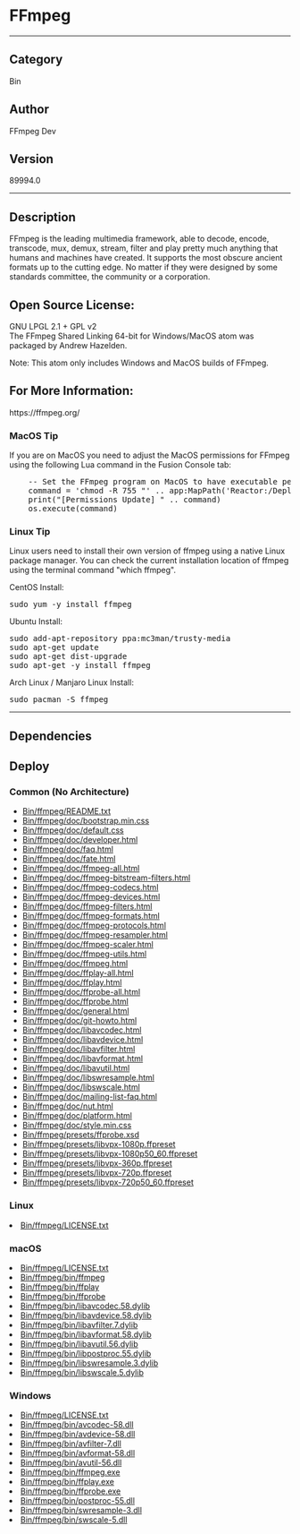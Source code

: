 # FFmpeg
___

## Category
Bin

## Author
FFmpeg Dev

## Version
89994.0

___

## Description
<p>FFmpeg is the leading multimedia framework, able to decode, encode, transcode, mux, demux, stream, filter and play pretty much anything that humans and machines have created. It supports the most obscure ancient formats up to the cutting edge. No matter if they were designed by some standards committee, the community or a corporation.</p>

<h2>Open Source License:</h2>
<p>GNU LPGL 2.1 + GPL v2<br>
The FFmpeg Shared Linking 64-bit for Windows/MacOS atom was packaged by Andrew Hazelden.</p>
<p>Note: This atom only includes Windows and MacOS builds of FFmpeg.</p>


<h2>For More Information:</h2>
<p>https://ffmpeg.org/</p>

<h3>MacOS Tip</h3>
<p>If you are on MacOS you need to adjust the MacOS permissions for FFmpeg using the following Lua command in the Fusion Console tab:</p>

<pre>
	-- Set the FFmpeg program on MacOS to have executable permissions so the ffmpeg command line tool can be used:
	command = 'chmod -R 755 "' .. app:MapPath('Reactor:/Deploy/Bin/ffmpeg/bin/') .. '"'
	print("[Permissions Update] " .. command)
	os.execute(command)
</pre>


<h3>Linux Tip</h3>
Linux users need to install their own version of ffmpeg using a native Linux package manager. You can check the current installation location of ffmpeg using the terminal command "which ffmpeg".

<p>CentOS Install:</p>

<pre>
sudo yum -y install ffmpeg
</pre>

<p>Ubuntu Install:</p>

<pre>
sudo add-apt-repository ppa:mc3man/trusty-media
sudo apt-get update
sudo apt-get dist-upgrade
sudo apt-get -y install ffmpeg
</pre>

<p>Arch Linux / Manjaro Linux Install:</p>

<pre>
sudo pacman -S ffmpeg
</pre>


___

## Dependencies

## Deploy

### Common (No Architecture)

<ul>
<li><a href="https://gitlab.com/WeSuckLess/Reactor/-/blob/master/Atoms/com.wesuckless.ffmpeg/Bin/ffmpeg/README.txt?ref_type=heads">Bin/ffmpeg/README.txt</a></li>
<li><a href="https://gitlab.com/WeSuckLess/Reactor/-/blob/master/Atoms/com.wesuckless.ffmpeg/Bin/ffmpeg/doc/bootstrap.min.css?ref_type=heads">Bin/ffmpeg/doc/bootstrap.min.css</a></li>
<li><a href="https://gitlab.com/WeSuckLess/Reactor/-/blob/master/Atoms/com.wesuckless.ffmpeg/Bin/ffmpeg/doc/default.css?ref_type=heads">Bin/ffmpeg/doc/default.css</a></li>
<li><a href="https://gitlab.com/WeSuckLess/Reactor/-/blob/master/Atoms/com.wesuckless.ffmpeg/Bin/ffmpeg/doc/developer.html?ref_type=heads">Bin/ffmpeg/doc/developer.html</a></li>
<li><a href="https://gitlab.com/WeSuckLess/Reactor/-/blob/master/Atoms/com.wesuckless.ffmpeg/Bin/ffmpeg/doc/faq.html?ref_type=heads">Bin/ffmpeg/doc/faq.html</a></li>
<li><a href="https://gitlab.com/WeSuckLess/Reactor/-/blob/master/Atoms/com.wesuckless.ffmpeg/Bin/ffmpeg/doc/fate.html?ref_type=heads">Bin/ffmpeg/doc/fate.html</a></li>
<li><a href="https://gitlab.com/WeSuckLess/Reactor/-/blob/master/Atoms/com.wesuckless.ffmpeg/Bin/ffmpeg/doc/ffmpeg-all.html?ref_type=heads">Bin/ffmpeg/doc/ffmpeg-all.html</a></li>
<li><a href="https://gitlab.com/WeSuckLess/Reactor/-/blob/master/Atoms/com.wesuckless.ffmpeg/Bin/ffmpeg/doc/ffmpeg-bitstream-filters.html?ref_type=heads">Bin/ffmpeg/doc/ffmpeg-bitstream-filters.html</a></li>
<li><a href="https://gitlab.com/WeSuckLess/Reactor/-/blob/master/Atoms/com.wesuckless.ffmpeg/Bin/ffmpeg/doc/ffmpeg-codecs.html?ref_type=heads">Bin/ffmpeg/doc/ffmpeg-codecs.html</a></li>
<li><a href="https://gitlab.com/WeSuckLess/Reactor/-/blob/master/Atoms/com.wesuckless.ffmpeg/Bin/ffmpeg/doc/ffmpeg-devices.html?ref_type=heads">Bin/ffmpeg/doc/ffmpeg-devices.html</a></li>
<li><a href="https://gitlab.com/WeSuckLess/Reactor/-/blob/master/Atoms/com.wesuckless.ffmpeg/Bin/ffmpeg/doc/ffmpeg-filters.html?ref_type=heads">Bin/ffmpeg/doc/ffmpeg-filters.html</a></li>
<li><a href="https://gitlab.com/WeSuckLess/Reactor/-/blob/master/Atoms/com.wesuckless.ffmpeg/Bin/ffmpeg/doc/ffmpeg-formats.html?ref_type=heads">Bin/ffmpeg/doc/ffmpeg-formats.html</a></li>
<li><a href="https://gitlab.com/WeSuckLess/Reactor/-/blob/master/Atoms/com.wesuckless.ffmpeg/Bin/ffmpeg/doc/ffmpeg-protocols.html?ref_type=heads">Bin/ffmpeg/doc/ffmpeg-protocols.html</a></li>
<li><a href="https://gitlab.com/WeSuckLess/Reactor/-/blob/master/Atoms/com.wesuckless.ffmpeg/Bin/ffmpeg/doc/ffmpeg-resampler.html?ref_type=heads">Bin/ffmpeg/doc/ffmpeg-resampler.html</a></li>
<li><a href="https://gitlab.com/WeSuckLess/Reactor/-/blob/master/Atoms/com.wesuckless.ffmpeg/Bin/ffmpeg/doc/ffmpeg-scaler.html?ref_type=heads">Bin/ffmpeg/doc/ffmpeg-scaler.html</a></li>
<li><a href="https://gitlab.com/WeSuckLess/Reactor/-/blob/master/Atoms/com.wesuckless.ffmpeg/Bin/ffmpeg/doc/ffmpeg-utils.html?ref_type=heads">Bin/ffmpeg/doc/ffmpeg-utils.html</a></li>
<li><a href="https://gitlab.com/WeSuckLess/Reactor/-/blob/master/Atoms/com.wesuckless.ffmpeg/Bin/ffmpeg/doc/ffmpeg.html?ref_type=heads">Bin/ffmpeg/doc/ffmpeg.html</a></li>
<li><a href="https://gitlab.com/WeSuckLess/Reactor/-/blob/master/Atoms/com.wesuckless.ffmpeg/Bin/ffmpeg/doc/ffplay-all.html?ref_type=heads">Bin/ffmpeg/doc/ffplay-all.html</a></li>
<li><a href="https://gitlab.com/WeSuckLess/Reactor/-/blob/master/Atoms/com.wesuckless.ffmpeg/Bin/ffmpeg/doc/ffplay.html?ref_type=heads">Bin/ffmpeg/doc/ffplay.html</a></li>
<li><a href="https://gitlab.com/WeSuckLess/Reactor/-/blob/master/Atoms/com.wesuckless.ffmpeg/Bin/ffmpeg/doc/ffprobe-all.html?ref_type=heads">Bin/ffmpeg/doc/ffprobe-all.html</a></li>
<li><a href="https://gitlab.com/WeSuckLess/Reactor/-/blob/master/Atoms/com.wesuckless.ffmpeg/Bin/ffmpeg/doc/ffprobe.html?ref_type=heads">Bin/ffmpeg/doc/ffprobe.html</a></li>
<li><a href="https://gitlab.com/WeSuckLess/Reactor/-/blob/master/Atoms/com.wesuckless.ffmpeg/Bin/ffmpeg/doc/general.html?ref_type=heads">Bin/ffmpeg/doc/general.html</a></li>
<li><a href="https://gitlab.com/WeSuckLess/Reactor/-/blob/master/Atoms/com.wesuckless.ffmpeg/Bin/ffmpeg/doc/git-howto.html?ref_type=heads">Bin/ffmpeg/doc/git-howto.html</a></li>
<li><a href="https://gitlab.com/WeSuckLess/Reactor/-/blob/master/Atoms/com.wesuckless.ffmpeg/Bin/ffmpeg/doc/libavcodec.html?ref_type=heads">Bin/ffmpeg/doc/libavcodec.html</a></li>
<li><a href="https://gitlab.com/WeSuckLess/Reactor/-/blob/master/Atoms/com.wesuckless.ffmpeg/Bin/ffmpeg/doc/libavdevice.html?ref_type=heads">Bin/ffmpeg/doc/libavdevice.html</a></li>
<li><a href="https://gitlab.com/WeSuckLess/Reactor/-/blob/master/Atoms/com.wesuckless.ffmpeg/Bin/ffmpeg/doc/libavfilter.html?ref_type=heads">Bin/ffmpeg/doc/libavfilter.html</a></li>
<li><a href="https://gitlab.com/WeSuckLess/Reactor/-/blob/master/Atoms/com.wesuckless.ffmpeg/Bin/ffmpeg/doc/libavformat.html?ref_type=heads">Bin/ffmpeg/doc/libavformat.html</a></li>
<li><a href="https://gitlab.com/WeSuckLess/Reactor/-/blob/master/Atoms/com.wesuckless.ffmpeg/Bin/ffmpeg/doc/libavutil.html?ref_type=heads">Bin/ffmpeg/doc/libavutil.html</a></li>
<li><a href="https://gitlab.com/WeSuckLess/Reactor/-/blob/master/Atoms/com.wesuckless.ffmpeg/Bin/ffmpeg/doc/libswresample.html?ref_type=heads">Bin/ffmpeg/doc/libswresample.html</a></li>
<li><a href="https://gitlab.com/WeSuckLess/Reactor/-/blob/master/Atoms/com.wesuckless.ffmpeg/Bin/ffmpeg/doc/libswscale.html?ref_type=heads">Bin/ffmpeg/doc/libswscale.html</a></li>
<li><a href="https://gitlab.com/WeSuckLess/Reactor/-/blob/master/Atoms/com.wesuckless.ffmpeg/Bin/ffmpeg/doc/mailing-list-faq.html?ref_type=heads">Bin/ffmpeg/doc/mailing-list-faq.html</a></li>
<li><a href="https://gitlab.com/WeSuckLess/Reactor/-/blob/master/Atoms/com.wesuckless.ffmpeg/Bin/ffmpeg/doc/nut.html?ref_type=heads">Bin/ffmpeg/doc/nut.html</a></li>
<li><a href="https://gitlab.com/WeSuckLess/Reactor/-/blob/master/Atoms/com.wesuckless.ffmpeg/Bin/ffmpeg/doc/platform.html?ref_type=heads">Bin/ffmpeg/doc/platform.html</a></li>
<li><a href="https://gitlab.com/WeSuckLess/Reactor/-/blob/master/Atoms/com.wesuckless.ffmpeg/Bin/ffmpeg/doc/style.min.css?ref_type=heads">Bin/ffmpeg/doc/style.min.css</a></li>
<li><a href="https://gitlab.com/WeSuckLess/Reactor/-/blob/master/Atoms/com.wesuckless.ffmpeg/Bin/ffmpeg/presets/ffprobe.xsd?ref_type=heads">Bin/ffmpeg/presets/ffprobe.xsd</a></li>
<li><a href="https://gitlab.com/WeSuckLess/Reactor/-/blob/master/Atoms/com.wesuckless.ffmpeg/Bin/ffmpeg/presets/libvpx-1080p.ffpreset?ref_type=heads">Bin/ffmpeg/presets/libvpx-1080p.ffpreset</a></li>
<li><a href="https://gitlab.com/WeSuckLess/Reactor/-/blob/master/Atoms/com.wesuckless.ffmpeg/Bin/ffmpeg/presets/libvpx-1080p50_60.ffpreset?ref_type=heads">Bin/ffmpeg/presets/libvpx-1080p50_60.ffpreset</a></li>
<li><a href="https://gitlab.com/WeSuckLess/Reactor/-/blob/master/Atoms/com.wesuckless.ffmpeg/Bin/ffmpeg/presets/libvpx-360p.ffpreset?ref_type=heads">Bin/ffmpeg/presets/libvpx-360p.ffpreset</a></li>
<li><a href="https://gitlab.com/WeSuckLess/Reactor/-/blob/master/Atoms/com.wesuckless.ffmpeg/Bin/ffmpeg/presets/libvpx-720p.ffpreset?ref_type=heads">Bin/ffmpeg/presets/libvpx-720p.ffpreset</a></li>
<li><a href="https://gitlab.com/WeSuckLess/Reactor/-/blob/master/Atoms/com.wesuckless.ffmpeg/Bin/ffmpeg/presets/libvpx-720p50_60.ffpreset?ref_type=heads">Bin/ffmpeg/presets/libvpx-720p50_60.ffpreset</a></li>
</ul>

### Linux

<li><a href="https://gitlab.com/WeSuckLess/Reactor/-/blob/master/Atoms/com.wesuckless.ffmpeg/Linux/Bin/ffmpeg/LICENSE.txt?ref_type=heads">Bin/ffmpeg/LICENSE.txt</a></li>

### macOS

<li><a href="https://gitlab.com/WeSuckLess/Reactor/-/blob/master/Atoms/com.wesuckless.ffmpeg/Mac/Bin/ffmpeg/LICENSE.txt?ref_type=heads">Bin/ffmpeg/LICENSE.txt</a></li>
<li><a href="https://gitlab.com/WeSuckLess/Reactor/-/blob/master/Atoms/com.wesuckless.ffmpeg/Mac/Bin/ffmpeg/bin/ffmpeg?ref_type=heads">Bin/ffmpeg/bin/ffmpeg</a></li>
<li><a href="https://gitlab.com/WeSuckLess/Reactor/-/blob/master/Atoms/com.wesuckless.ffmpeg/Mac/Bin/ffmpeg/bin/ffplay?ref_type=heads">Bin/ffmpeg/bin/ffplay</a></li>
<li><a href="https://gitlab.com/WeSuckLess/Reactor/-/blob/master/Atoms/com.wesuckless.ffmpeg/Mac/Bin/ffmpeg/bin/ffprobe?ref_type=heads">Bin/ffmpeg/bin/ffprobe</a></li>
<li><a href="https://gitlab.com/WeSuckLess/Reactor/-/blob/master/Atoms/com.wesuckless.ffmpeg/Mac/Bin/ffmpeg/bin/libavcodec.58.dylib?ref_type=heads">Bin/ffmpeg/bin/libavcodec.58.dylib</a></li>
<li><a href="https://gitlab.com/WeSuckLess/Reactor/-/blob/master/Atoms/com.wesuckless.ffmpeg/Mac/Bin/ffmpeg/bin/libavdevice.58.dylib?ref_type=heads">Bin/ffmpeg/bin/libavdevice.58.dylib</a></li>
<li><a href="https://gitlab.com/WeSuckLess/Reactor/-/blob/master/Atoms/com.wesuckless.ffmpeg/Mac/Bin/ffmpeg/bin/libavfilter.7.dylib?ref_type=heads">Bin/ffmpeg/bin/libavfilter.7.dylib</a></li>
<li><a href="https://gitlab.com/WeSuckLess/Reactor/-/blob/master/Atoms/com.wesuckless.ffmpeg/Mac/Bin/ffmpeg/bin/libavformat.58.dylib?ref_type=heads">Bin/ffmpeg/bin/libavformat.58.dylib</a></li>
<li><a href="https://gitlab.com/WeSuckLess/Reactor/-/blob/master/Atoms/com.wesuckless.ffmpeg/Mac/Bin/ffmpeg/bin/libavutil.56.dylib?ref_type=heads">Bin/ffmpeg/bin/libavutil.56.dylib</a></li>
<li><a href="https://gitlab.com/WeSuckLess/Reactor/-/blob/master/Atoms/com.wesuckless.ffmpeg/Mac/Bin/ffmpeg/bin/libpostproc.55.dylib?ref_type=heads">Bin/ffmpeg/bin/libpostproc.55.dylib</a></li>
<li><a href="https://gitlab.com/WeSuckLess/Reactor/-/blob/master/Atoms/com.wesuckless.ffmpeg/Mac/Bin/ffmpeg/bin/libswresample.3.dylib?ref_type=heads">Bin/ffmpeg/bin/libswresample.3.dylib</a></li>
<li><a href="https://gitlab.com/WeSuckLess/Reactor/-/blob/master/Atoms/com.wesuckless.ffmpeg/Mac/Bin/ffmpeg/bin/libswscale.5.dylib?ref_type=heads">Bin/ffmpeg/bin/libswscale.5.dylib</a></li>

### Windows

<li><a href="https://gitlab.com/WeSuckLess/Reactor/-/blob/master/Atoms/com.wesuckless.ffmpeg/Windows/Bin/ffmpeg/LICENSE.txt?ref_type=heads">Bin/ffmpeg/LICENSE.txt</a></li>
<li><a href="https://gitlab.com/WeSuckLess/Reactor/-/blob/master/Atoms/com.wesuckless.ffmpeg/Windows/Bin/ffmpeg/bin/avcodec-58.dll?ref_type=heads">Bin/ffmpeg/bin/avcodec-58.dll</a></li>
<li><a href="https://gitlab.com/WeSuckLess/Reactor/-/blob/master/Atoms/com.wesuckless.ffmpeg/Windows/Bin/ffmpeg/bin/avdevice-58.dll?ref_type=heads">Bin/ffmpeg/bin/avdevice-58.dll</a></li>
<li><a href="https://gitlab.com/WeSuckLess/Reactor/-/blob/master/Atoms/com.wesuckless.ffmpeg/Windows/Bin/ffmpeg/bin/avfilter-7.dll?ref_type=heads">Bin/ffmpeg/bin/avfilter-7.dll</a></li>
<li><a href="https://gitlab.com/WeSuckLess/Reactor/-/blob/master/Atoms/com.wesuckless.ffmpeg/Windows/Bin/ffmpeg/bin/avformat-58.dll?ref_type=heads">Bin/ffmpeg/bin/avformat-58.dll</a></li>
<li><a href="https://gitlab.com/WeSuckLess/Reactor/-/blob/master/Atoms/com.wesuckless.ffmpeg/Windows/Bin/ffmpeg/bin/avutil-56.dll?ref_type=heads">Bin/ffmpeg/bin/avutil-56.dll</a></li>
<li><a href="https://gitlab.com/WeSuckLess/Reactor/-/blob/master/Atoms/com.wesuckless.ffmpeg/Windows/Bin/ffmpeg/bin/ffmpeg.exe?ref_type=heads">Bin/ffmpeg/bin/ffmpeg.exe</a></li>
<li><a href="https://gitlab.com/WeSuckLess/Reactor/-/blob/master/Atoms/com.wesuckless.ffmpeg/Windows/Bin/ffmpeg/bin/ffplay.exe?ref_type=heads">Bin/ffmpeg/bin/ffplay.exe</a></li>
<li><a href="https://gitlab.com/WeSuckLess/Reactor/-/blob/master/Atoms/com.wesuckless.ffmpeg/Windows/Bin/ffmpeg/bin/ffprobe.exe?ref_type=heads">Bin/ffmpeg/bin/ffprobe.exe</a></li>
<li><a href="https://gitlab.com/WeSuckLess/Reactor/-/blob/master/Atoms/com.wesuckless.ffmpeg/Windows/Bin/ffmpeg/bin/postproc-55.dll?ref_type=heads">Bin/ffmpeg/bin/postproc-55.dll</a></li>
<li><a href="https://gitlab.com/WeSuckLess/Reactor/-/blob/master/Atoms/com.wesuckless.ffmpeg/Windows/Bin/ffmpeg/bin/swresample-3.dll?ref_type=heads">Bin/ffmpeg/bin/swresample-3.dll</a></li>
<li><a href="https://gitlab.com/WeSuckLess/Reactor/-/blob/master/Atoms/com.wesuckless.ffmpeg/Windows/Bin/ffmpeg/bin/swscale-5.dll?ref_type=heads">Bin/ffmpeg/bin/swscale-5.dll</a></li>
